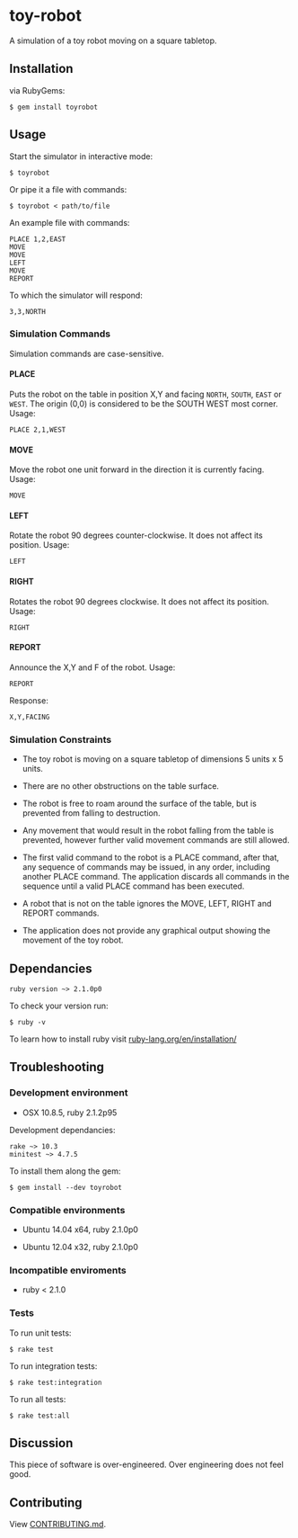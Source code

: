 toy-robot
===================

A simulation of a toy robot moving on a square tabletop.


## Installation

via RubyGems:

    $ gem install toyrobot


## Usage

Start the simulator in interactive mode:

    $ toyrobot

Or pipe it a file with commands:

    $ toyrobot < path/to/file

An example file with commands:

    PLACE 1,2,EAST
    MOVE
    MOVE
    LEFT
    MOVE
    REPORT

To which the simulator will respond:

    3,3,NORTH

### Simulation Commands

Simulation commands are case-sensitive.

#### PLACE

Puts the robot on the table in position X,Y and facing `NORTH`, `SOUTH`, `EAST` or `WEST`. The origin (0,0) is considered to be the SOUTH WEST most corner. Usage: 

    PLACE 2,1,WEST

#### MOVE

Move the robot one unit forward in the direction it is currently facing. Usage:

    MOVE

#### LEFT

Rotate the robot 90 degrees counter-clockwise. It does not affect its position. Usage:

    LEFT

#### RIGHT

Rotates the robot 90 degrees clockwise. It does not affect its position. Usage:

    RIGHT

#### REPORT

Announce the X,Y and F of the robot. Usage:

    REPORT

Response:

    X,Y,FACING

### Simulation Constraints

* The toy robot is moving on a square tabletop of dimensions 5 units x 5 units.

* There are no other obstructions on the table surface.

* The robot is free to roam around the surface of the table, but is prevented from falling to destruction.

* Any movement that would result in the robot falling from the table is prevented, however further valid movement commands are still allowed.

* The first valid command to the robot is a PLACE command, after that, any sequence of commands may be issued, in any order, including another PLACE command. The application discards all commands in the sequence until a valid PLACE command has been executed.

* A robot that is not on the table ignores the MOVE, LEFT, RIGHT and REPORT commands.

* The application does not provide any graphical output showing the movement of the toy robot.


## Dependancies

    ruby version ~> 2.1.0p0

To check your version run:

    $ ruby -v

To learn how to install ruby visit [ruby-lang.org/en/installation/](https://www.ruby-lang.org/en/installation/)


## Troubleshooting

### Development environment

 * OSX 10.8.5, ruby 2.1.2p95

Development dependancies:

    rake ~> 10.3
    minitest ~> 4.7.5

To install them along the gem:

    $ gem install --dev toyrobot

### Compatible environments

* Ubuntu 14.04 x64, ruby 2.1.0p0

* Ubuntu 12.04 x32, ruby 2.1.0p0

### Incompatible enviroments

* ruby < 2.1.0

### Tests

To run unit tests:

    $ rake test

To run integration tests:

    $ rake test:integration

To run all tests:

    $ rake test:all

## Discussion

This piece of software is over-engineered. Over engineering does not feel good.

## Contributing

View [CONTRIBUTING.md](https://github.com/matiasanaya/toy-robot-simulator/blob/master/CONTRIBUTING.md).